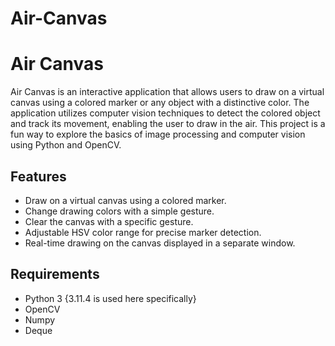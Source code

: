 # Air-Canvas
# Air Canvas

Air Canvas is an interactive application that allows users to draw on a virtual canvas using a colored marker or any object with a distinctive color. The application utilizes computer vision techniques to detect the colored object and track its movement, enabling the user to draw in the air. This project is a fun way to explore the basics of image processing and computer vision using Python and OpenCV.


## Features

- Draw on a virtual canvas using a colored marker.
- Change drawing colors with a simple gesture.
- Clear the canvas with a specific gesture.
- Adjustable HSV color range for precise marker detection.
- Real-time drawing on the canvas displayed in a separate window.

## Requirements

- Python 3 {3.11.4 is used here specifically}
- OpenCV
- Numpy
- Deque
